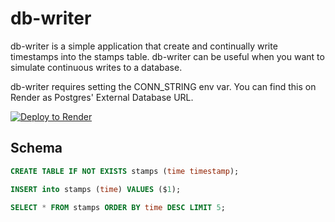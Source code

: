 # db-writer

db-writer is a simple application that create and continually write timestamps into the stamps table. db-writer can be useful when you want to simulate continuous writes to a database.

db-writer requires setting the CONN_STRING env var. You can find this on Render as Postgres' External Database URL.

[![Deploy to Render](https://render.com/images/deploy-to-render-button.svg)](https://render.com/deploy)

## Schema 

```sql
CREATE TABLE IF NOT EXISTS stamps (time timestamp);
```

```sql
INSERT into stamps (time) VALUES ($1);
```

```sql
SELECT * FROM stamps ORDER BY time DESC LIMIT 5;
```

